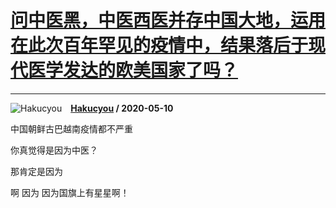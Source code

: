 # [问中医黑，中医西医并存中国大地，运用在此次百年罕见的疫情中，结果落后于现代医学发达的欧美国家了吗？](https://www.zhihu.com/answer/1212509828)

------------------------------------------------------------------------------------------------

![Hakucyou](https://pic3.zhimg.com/v2-a106ea99a6df4b5a1c1434724e301dc0.jpg?source=1940ef5c "Hakucyou")&emsp;**[Hakucyou](https://www.zhihu.com/people/hakucyou) / 2020-05-10**

中国朝鲜古巴越南疫情都不严重

你真觉得是因为中医？

那肯定是因为

啊 因为 因为国旗上有星星啊！

